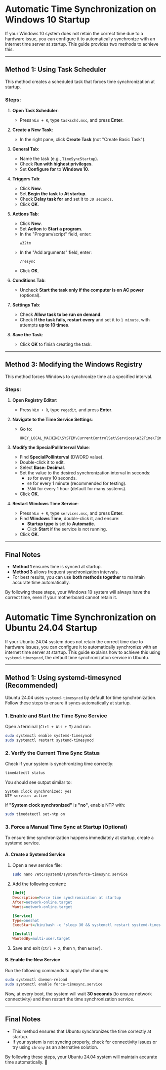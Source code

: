 # Automatic Time Synchronization on Windows 10 Startup

If your Windows 10 system does not retain the correct time due to a hardware issue, you can configure it to automatically synchronize with an internet time server at startup. This guide provides two methods to achieve this.

---

## **Method 1: Using Task Scheduler**
This method creates a scheduled task that forces time synchronization at startup.

### **Steps:**
1. **Open Task Scheduler**:
   - Press `Win + R`, type `taskschd.msc`, and press **Enter**.

2. **Create a New Task**:
   - In the right pane, click **Create Task** (not "Create Basic Task").

3. **General Tab**:
   - Name the task (e.g., `TimeSyncStartup`).
   - Check **Run with highest privileges**.
   - Set **Configure for** to **Windows 10**.

4. **Triggers Tab**:
   - Click **New**.
   - Set **Begin the task** to **At startup**.
   - Check **Delay task for** and set it to `30 seconds`.
   - Click **OK**.

5. **Actions Tab**:
   - Click **New**.
   - Set **Action** to **Start a program**.
   - In the "Program/script" field, enter:
     ```
     w32tm
     ```
   - In the "Add arguments" field, enter:
     ```
     /resync
     ```
   - Click **OK**.

6. **Conditions Tab**:
   - Uncheck **Start the task only if the computer is on AC power** (optional).

7. **Settings Tab**:
   - Check **Allow task to be run on demand**.
   - Check **If the task fails, restart every** and set it to `1 minute`, with attempts **up to 10 times**.

8. **Save the Task**:
   - Click **OK** to finish creating the task.

---

## **Method 3: Modifying the Windows Registry**
This method forces Windows to synchronize time at a specified interval.

### **Steps:**
1. **Open Registry Editor**:
   - Press `Win + R`, type `regedit`, and press **Enter**.

2. **Navigate to the Time Service Settings**:
   - Go to:
     ```
     HKEY_LOCAL_MACHINE\SYSTEM\CurrentControlSet\Services\W32Time\TimeProviders\NtpClient
     ```

3. **Modify the SpecialPollInterval Value**:
   - Find **SpecialPollInterval** (DWORD value).
   - Double-click it to edit.
   - Select **Base: Decimal**.
   - Set the value to the desired synchronization interval in seconds:
     - `10` for every 10 seconds.
     - `60` for every 1 minute (recommended for testing).
     - `3600` for every 1 hour (default for many systems).
   - Click **OK**.

4. **Restart Windows Time Service**:
   - Press `Win + R`, type `services.msc`, and press **Enter**.
   - Find **Windows Time**, double-click it, and ensure:
     - **Startup type** is set to **Automatic**.
     - Click **Start** if the service is not running.
   - Click **OK**.

---

## **Final Notes**
- **Method 1** ensures time is synced at startup.
- **Method 3** allows frequent synchronization intervals.
- For best results, you can use **both methods together** to maintain accurate time automatically.

By following these steps, your Windows 10 system will always have the correct time, even if your motherboard cannot retain it.

# Automatic Time Synchronization on Ubuntu 24.04 Startup

If your Ubuntu 24.04 system does not retain the correct time due to hardware issues, you can configure it to automatically synchronize with an internet time server at startup. This guide explains how to achieve this using `systemd-timesyncd`, the default time synchronization service in Ubuntu.

---

## **Method 1: Using systemd-timesyncd (Recommended)**
Ubuntu 24.04 uses `systemd-timesyncd` by default for time synchronization. Follow these steps to ensure it syncs automatically at startup.

### **1. Enable and Start the Time Sync Service**
Open a terminal (`Ctrl + Alt + T`) and run:
```bash
sudo systemctl enable systemd-timesyncd
sudo systemctl restart systemd-timesyncd
```

### **2. Verify the Current Time Sync Status**
Check if your system is synchronizing time correctly:
```bash
timedatectl status
```
You should see output similar to:
```
System clock synchronized: yes
NTP service: active
```
If **"System clock synchronized"** is **"no"**, enable NTP with:
```bash
sudo timedatectl set-ntp on
```

### **3. Force a Manual Time Sync at Startup (Optional)**
To ensure time synchronization happens immediately at startup, create a systemd service.

#### **A. Create a Systemd Service**
1. Open a new service file:
   ```bash
   sudo nano /etc/systemd/system/force-timesync.service
   ```
2. Add the following content:
   ```ini
   [Unit]
   Description=Force time synchronization at startup
   After=network-online.target
   Wants=network-online.target

   [Service]
   Type=oneshot
   ExecStart=/bin/bash -c 'sleep 30 && systemctl restart systemd-timesyncd'

   [Install]
   WantedBy=multi-user.target
   ```
3. Save and exit (`Ctrl + X`, then `Y`, then `Enter`).

#### **B. Enable the New Service**
Run the following commands to apply the changes:
```bash
sudo systemctl daemon-reload
sudo systemctl enable force-timesync.service
```
Now, at every boot, the system will wait **30 seconds** (to ensure network connectivity) and then restart the time synchronization service.

---

## **Final Notes**
- This method ensures that Ubuntu synchronizes the time correctly at startup.
- If your system is not syncing properly, check for connectivity issues or try using `chrony` as an alternative solution.

By following these steps, your Ubuntu 24.04 system will maintain accurate time automatically. 🚀

